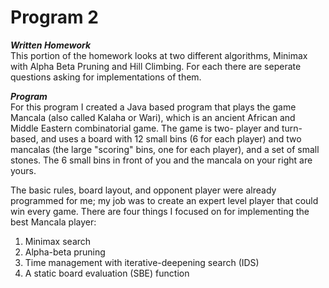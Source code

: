 # Program 2

***Written Homework***   
This portion of the homework looks at two different algorithms, Minimax with Alpha Beta Pruning and Hill Climbing. For each 
there are seperate questions asking for implementations of them.

***Program***   
For this program I created a Java based program that plays the game Mancala (also called Kalaha or Wari), which is an ancient
African and Middle Eastern combinatorial game. The game is two- player and turn-based, and uses a board with 12 small bins 
(6 for each player) and two mancalas (the large "scoring" bins, one for each player), and a set of small stones. The 6 small 
bins in front of you and the mancala on your right are yours.

The basic rules, board layout, and opponent player were already programmed for me; my job was to create an expert level player
that could win every game. There are four things I focused on for implementing the best Mancala player:   
1. Minimax search   
2. Alpha-beta pruning   
3. Time management with iterative-deepening search (IDS)   
4. A static board evaluation (SBE) function   
